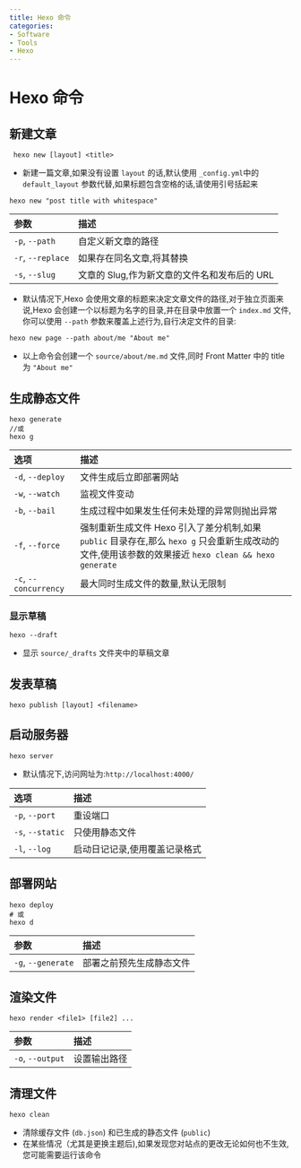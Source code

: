 ```yaml
---
title: Hexo 命令
categories:
- Software
- Tools
- Hexo
---
```

# Hexo 命令

## 新建文章

```
 hexo new [layout] <title>
```

- 新建一篇文章,如果没有设置 `layout` 的话,默认使用 `_config.yml`中的 `default_layout` 参数代替,如果标题包含空格的话,请使用引号括起来

```
hexo new "post title with whitespace"
```

| 参数              | 描述                                         |
| :---------------- | :------------------------------------------- |
| `-p`, `--path`    | 自定义新文章的路径                           |
| `-r`, `--replace` | 如果存在同名文章,将其替换                    |
| `-s`, `--slug`    | 文章的 Slug,作为新文章的文件名和发布后的 URL |

- 默认情况下,Hexo 会使用文章的标题来决定文章文件的路径,对于独立页面来说,Hexo 会创建一个以标题为名字的目录,并在目录中放置一个 `index.md` 文件,你可以使用 `--path` 参数来覆盖上述行为,自行决定文件的目录:

```
hexo new page --path about/me "About me"
```

- 以上命令会创建一个 `source/about/me.md` 文件,同时 Front Matter 中的 title 为 `"About me"`

## 生成静态文件

```
hexo generate
//或
hexo g
```

| 选项                  | 描述                                                         |
| :-------------------- | :----------------------------------------------------------- |
| `-d`, `--deploy`      | 文件生成后立即部署网站                                       |
| `-w`, `--watch`       | 监视文件变动                                                 |
| `-b`, `--bail`        | 生成过程中如果发生任何未处理的异常则抛出异常                 |
| `-f`, `--force`       | 强制重新生成文件 Hexo 引入了差分机制,如果 `public` 目录存在,那么 `hexo g` 只会重新生成改动的文件,使用该参数的效果接近 `hexo clean && hexo generate` |
| `-c`, `--concurrency` | 最大同时生成文件的数量,默认无限制                            |

### 显示草稿

```
hexo --draft
```

- 显示 `source/_drafts` 文件夹中的草稿文章

## 发表草稿

```
hexo publish [layout] <filename>
```

## 启动服务器

```
hexo server
```

- 默认情况下,访问网址为:`http://localhost:4000/`

| 选项             | 描述                          |
| :--------------- | :---------------------------- |
| `-p`, `--port`   | 重设端口                      |
| `-s`, `--static` | 只使用静态文件                |
| `-l`, `--log`    | 启动日记记录,使用覆盖记录格式 |

## 部署网站

```
hexo deploy
# 或
hexo d
```

| 参数               | 描述                     |
| :----------------- | :----------------------- |
| `-g`, `--generate` | 部署之前预先生成静态文件 |

## 渲染文件

```
hexo render <file1> [file2] ...
```

| 参数             | 描述         |
| :--------------- | :----------- |
| `-o`, `--output` | 设置输出路径 |

## 清理文件

```
hexo clean
```

- 清除缓存文件 (`db.json`) 和已生成的静态文件 (`public`)
- 在某些情况（尤其是更换主题后),如果发现您对站点的更改无论如何也不生效,您可能需要运行该命令
